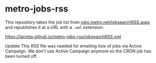 # metro-jobs-rss

This repository takes the job list from [jobs.metro.net/jobsearchRSS.aspx](jobs.metro.net/jobsearchRSS.aspx) and republishes it at a URL with a `.xml` extension:

https://lacmta.github.io/metro-jobs-rss/jobsearchRSS.xml

*Update*
This RSS file was needed for emailing lists of jobs via Active Campaign.  We don't use Active Campaign anymore so the CRON job has been turned off.
